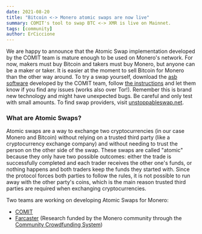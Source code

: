 ```yaml
---
date: 2021-08-20
title: "Bitcoin <-> Monero atomic swaps are now live"
summary: COMIT's tool to swap BTC <-> XMR is live on Mainnet.
tags: [community]
author: ErCiccione
---
```


We are happy to announce that the Atomic Swap implementation developed by the COMIT team is mature enough to be used on Monero's network. For now, makers must buy Bitcoin and takers must buy Monero, but anyone can be a maker or taker. It is easier at the moment to sell Bitcoin for Monero than the other way around. To try a swap yourself, download the [asb software](https://github.com/comit-network/xmr-btc-swap/releases) developed by the COMIT team, follow [the instructions](https://github.com/comit-network/xmr-btc-swap/blob/master/docs/cli/README.md) and let them know if you find any issues (works also over Tor!). Remember this is brand new technology and might have unexpected bugs. Be careful and only test with small amounts. To find swap providers, visit [unstoppableswap.net](https://unstoppableswap.net/).

### What are Atomic Swaps?

Atomic swaps are a way to exchange two cryptocurrencies (in our case Monero and Bitcoin) without relying on a trusted third party (like a cryptocurrency exchange company) and without needing to trust the person on the other side of the swap. These swaps are called "atomic" because they only have two possible outcomes: either the trade is successfully completed and each trader receives the other one's funds, or nothing happens and both traders keep the funds they started with. Since the protocol forces both parties to follow the rules, it is not possible to run away with the other party's coins, which is the main reason trusted third parties are required when exchanging cryptocurrencies.

Two teams are working on developing Atomic Swaps for Monero:

- [COMIT](https://github.com/comit-network/xmr-btc-swap)
- [Farcaster](https://ccs.getmonero.org/proposals/h4sh3d-atomic-swap-implementation.html) (Research funded by the Monero community through the [Community Crowdfunding System](https://ccs.getmonero.org/))